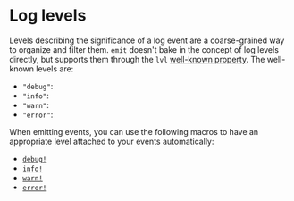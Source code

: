 # Log levels

Levels describing the significance of a log event are a coarse-grained way to organize and filter them. `emit` doesn't bake in the concept of log levels directly, but supports them through the `lvl` [well-known property](https://docs.rs/emit/0.11.0-alpha.17/emit/well_known/index.html). The well-known levels are:

- `"debug"`: 
- `"info"`: 
- `"warn"`: 
- `"error"`: 

When emitting events, you can use the following macros to have an appropriate level attached to your events automatically:

- [`debug!`]()
- [`info!`]()
- [`warn!`]()
- [`error!`]()
